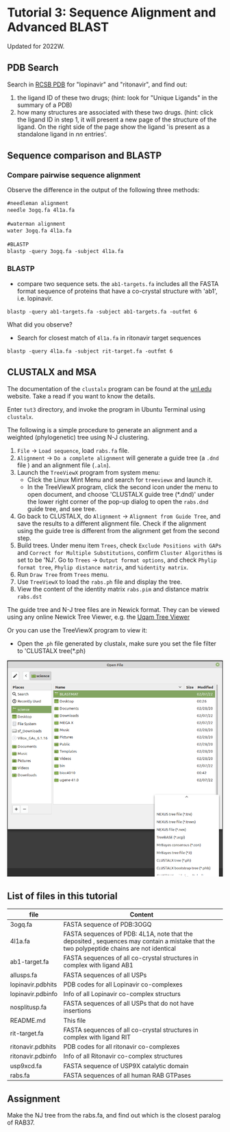 # Tutorial 3: Sequence Alignment and Advanced BLAST
Updated for 2022W.

## PDB Search
Search in [RCSB PDB](https://www.rcsb.org/) for "lopinavir" and "ritonavir", and find out:
1. the ligand ID of these two drugs; (hint: look for "Unique Ligands" in the
   summary of a PDB)
2. how many structures are associated with these two drugs.
   (hint: click the ligand ID in step 1, it will present a new page of the
   structure of the ligand. On the right side of the page show the ligand 'is
   present as a standalone ligand in _nn_ entries'.

## Sequence comparison and BLASTP

### Compare pairwise sequence alignment
Observe the difference in the output of the following three methods:
```
#needleman alignment
needle 3ogq.fa 4l1a.fa

#waterman alignment
water 3ogq.fa 4l1a.fa

#BLASTP
blastp -query 3ogq.fa -subject 4l1a.fa
```

### BLASTP
- compare two sequence sets. the `ab1-targets.fa` includes all the FASTA
  format sequence of proteins that have a co-crystal structure with 'ab1',
  i.e. lopinavir.

```
blastp -query ab1-targets.fa -subject ab1-targets.fa -outfmt 6
```
What did you observe?

- Search for closest match of `4l1a.fa` in ritonavir target sequences
```
blastp -query 4l1a.fa -subject rit-target.fa -outfmt 6
```

## CLUSTALX and MSA

The documentation of the `clustalx` program can be found at the [unl.edu](http://bioinfolab.unl.edu/emlab/documents/clustalx_doc/clustalx.html)
website. Take a read if you want to know the details.

Enter `tut3` directory, and invoke the program in Ubuntu Terminal using `clustalx`.

The following is a simple procedure to generate an alignment and a weighted
(phylogenetic) tree using N-J clustering.

1. `File` → `Load sequence`, load `rabs.fa` file.
2. `Alignment` → `Do a complete alignment` will generate a guide tree (a `.dnd`
   file ) and an alignment file (`.aln`).
3. Launch the `TreeViewX` program from system menu:
   - Click the Linux Mint Menu and search for `treeviewx` and launch it.
   - In the TreeViewX program, click the second icon under the menu to open
     document, and choose 'CLUSTALX guide tree (\*.dnd)' under the lower right
     corner of the pop-up dialog to open the `rabs.dnd` guide tree, and see
     tree.
4. Go back to CLUSTALX, do `Alignment` → `Alignment from Guide Tree`, and save
   the results to a different alignment file. Check if the alignment using the
   guide tree is different from the alignment get from the second step.
5. Build trees. Under menu item `Trees`, check `Exclude Positions with GAPs`
   and `Correct for Multiple Substitutions`, confirm `Cluster Algorithms` is
   set to be 'NJ'. Go to `Trees` →  `Output format options`, and check `Phylip
   format tree`, `Phylip distance matrix`, and `%identity matrix`.
6. Run `Draw Tree` from `Trees` menu.
7. Use `TreeViewX` to load the `rabs.ph` file and display the tree.
8. View the content of the identity matrix `rabs.pim` and  distance matrix
   `rabs.dst`

The guide tree and N-J tree files are in Newick format. They can be viewed
using any online Newick Tree Viewer, e.g. the [Uqam Tree Viewer](http://trex.uqam.ca/index.php?action=newick)

Or you can use the TreeViewX program to view it:
- Open the .`ph` file generated by clustalx, make sure you set the file filter
  to 'CLUSTALX tree(\*.ph)

![treeviewx](./treeviewx.png)

## List of files in this tutorial
| file | Content|
|--- | --- |
| 3ogq.fa         | FASTA sequence of PDB:3OGQ|
| 4l1a.fa         | FASTA sequences of PDB: 4L1A, note that the deposited , sequences may contain a mistake that the two polypeptide chains are not identical|
| ab1-target.fa   | FASTA sequences of all co-crystal structures in complex with ligand AB1|
| allusps.fa      | FASTA sequences of all USPs|
| lopinavir.pdbhits  |  PDB codes for all Lopinavir co-complexes|
| lopinavir.pdbinfo  |  Info of all Lopinavir co-complex structurs|
| nosplitusp.fa  | FASTA sequences of all USPs that do not have insertions|
| README.md      | This file|
| rit-target.fa  | FASTA sequences of all co-crystal structures in complex with ligand RIT|
| ritonavir.pdbhits  | PDB codes for all ritonavir co-complexes|
| ritonavir.pdbinfo  | Info of all Ritonavir co-complex structures|
| usp9xcd.fa      | FASTA sequence of USP9X catalytic domain|
| rabs.fa | FASTA sequences of all human RAB GTPases |

## Assignment

Make the NJ tree from the rabs.fa, and find out which is the closest paralog
of RAB37.
